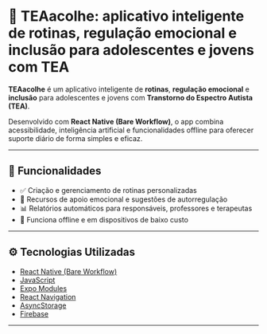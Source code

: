 # 🧠 TEAacolhe: aplicativo inteligente de rotinas, regulação emocional e inclusão para adolescentes e jovens com TEA

**TEAacolhe** é um aplicativo inteligente de **rotinas**, **regulação emocional** e **inclusão** para adolescentes e jovens com **Transtorno do Espectro Autista (TEA)**.

Desenvolvido com **React Native (Bare Workflow)**, o app combina acessibilidade, inteligência artificial e funcionalidades offline para oferecer suporte diário de forma simples e eficaz.

---

## 📱 Funcionalidades

- ✅ Criação e gerenciamento de rotinas personalizadas
- 💬 Recursos de apoio emocional e sugestões de autorregulação
- 📊 Relatórios automáticos para responsáveis, professores e terapeutas
- 📴 Funciona offline e em dispositivos de baixo custo
---


## ⚙️ Tecnologias Utilizadas

- [React Native (Bare Workflow)](https://reactnative.dev/)
- [JavaScript](https://www.javascript.com/)
- [Expo Modules](https://docs.expo.dev/bare/exploring-bare-workflow/)
- [React Navigation](https://reactnavigation.org/)
- [AsyncStorage](https://react-native-async-storage.github.io/async-storage/)
- [Firebase](https://firebase.google.com/?hl=pt-br)


---
